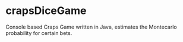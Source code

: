 # crapsDiceGame
Console based Craps Game written in Java, estimates the Montecarlo probability for certain bets.
